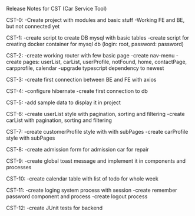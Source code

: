Release Notes for CST (Car Service Tool)

CST-0:
-Create project with modules and basic stuff
-Working FE and BE, but not connected yet

CST-1:
-create script to create DB mysql with basic tables
-create script for creating docker container for mysql db (login: root, password: password)

CST-2:
-create working router with few basic page
-create nav-menu
-create pages: userList, carList, userProfile, notFound, home, contactPage, carpprofile, calendar
-upgrade typescript dependency to newest

CST-3:
-create first connection between BE and FE with axios

CST-4:
-configure hibernate 
-create first connection to db

CST-5:
-add sample data to display it in project

CST-6:
-create userList style with pagination, sorting and filtering
-create carList with pagination, sorting and filtering

CST-7:
-create customerProfile style with with subPages 
-create carProfile style with subPages

CST-8:
-create admission form for admission car for repair

CST-9:
-create global toast message and implement it in components and processes

CST-10:
-create calendar table with list of todo for whole week

CST-11:
-create loging system process with session
-create remember password component and process
-create logout process

CST-12:
-create JUnit tests for backend


